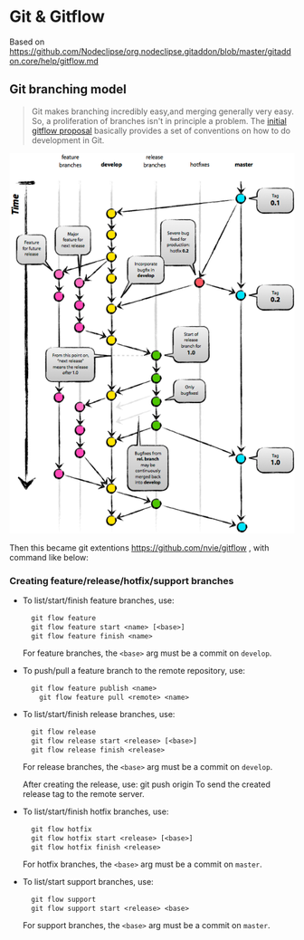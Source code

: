 # Git & Gitflow

Based on https://github.com/Nodeclipse/org.nodeclipse.gitaddon/blob/master/gitaddon.core/help/gitflow.md

## Git branching model 

> Git makes branching incredibly easy,and merging generally very easy. So, a proliferation of branches isn't in principle a problem.
 The [initial gitflow proposal](http://nvie.com/posts/a-successful-git-branching-model/) basically provides a set of conventions on how to do development in Git.
 
![](nvie-com-A-successful-Git-branching-model.png) 

Then this became git extentions <https://github.com/nvie/gitflow> , with command like below: 

### Creating feature/release/hotfix/support branches

* To list/start/finish feature branches, use:
  
  		git flow feature
  		git flow feature start <name> [<base>]
  		git flow feature finish <name>
  
  For feature branches, the `<base>` arg must be a commit on `develop`.

* To push/pull a feature branch to the remote repository, use:

  		git flow feature publish <name>
		  git flow feature pull <remote> <name>

* To list/start/finish release branches, use:
  
  		git flow release
  		git flow release start <release> [<base>]
  		git flow release finish <release>
  
  For release branches, the `<base>` arg must be a commit on `develop`.

  After creating the release, use:
  		git push origin <release>
  To send the created release tag to the remote server.
  
* To list/start/finish hotfix branches, use:
  
  		git flow hotfix
  		git flow hotfix start <release> [<base>]
  		git flow hotfix finish <release>
  
  For hotfix branches, the `<base>` arg must be a commit on `master`.

* To list/start support branches, use:
  
  		git flow support
  		git flow support start <release> <base>
  
  For support branches, the `<base>` arg must be a commit on `master`.

